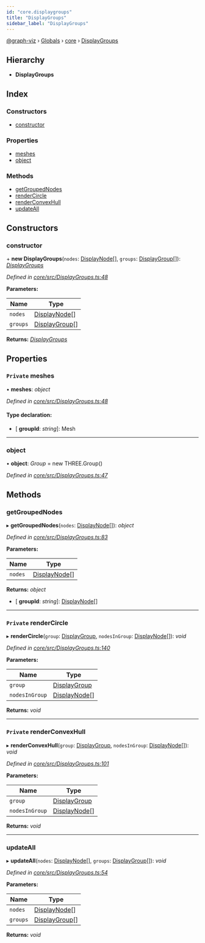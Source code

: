 ```yaml
---
id: "core.displaygroups"
title: "DisplayGroups"
sidebar_label: "DisplayGroups"
---
```


[@graph-viz](../index.md) › [Globals](../globals.md) › [core](../modules/core.md) › [DisplayGroups](core.displaygroups.md)

## Hierarchy

* **DisplayGroups**

## Index

### Constructors

* [constructor](core.displaygroups.md#constructor)

### Properties

* [meshes](core.displaygroups.md#private-meshes)
* [object](core.displaygroups.md#object)

### Methods

* [getGroupedNodes](core.displaygroups.md#getgroupednodes)
* [renderCircle](core.displaygroups.md#private-rendercircle)
* [renderConvexHull](core.displaygroups.md#private-renderconvexhull)
* [updateAll](core.displaygroups.md#updateall)

## Constructors

###  constructor

\+ **new DisplayGroups**(`nodes`: [DisplayNode](../interfaces/core.displaynode.md)[], `groups`: [DisplayGroup](../interfaces/core.displaygroup.md)[]): *[DisplayGroups](core.displaygroups.md)*

*Defined in [core/src/DisplayGroups.ts:48](https://github.com/uplevel-technology/graph-viz/blob/d488454d/packages/core/src/DisplayGroups.ts#L48)*

**Parameters:**

Name | Type |
------ | ------ |
`nodes` | [DisplayNode](../interfaces/core.displaynode.md)[] |
`groups` | [DisplayGroup](../interfaces/core.displaygroup.md)[] |

**Returns:** *[DisplayGroups](core.displaygroups.md)*

## Properties

### `Private` meshes

• **meshes**: *object*

*Defined in [core/src/DisplayGroups.ts:48](https://github.com/uplevel-technology/graph-viz/blob/d488454d/packages/core/src/DisplayGroups.ts#L48)*

#### Type declaration:

* \[ **groupId**: *string*\]: Mesh

___

###  object

• **object**: *Group* =  new THREE.Group()

*Defined in [core/src/DisplayGroups.ts:47](https://github.com/uplevel-technology/graph-viz/blob/d488454d/packages/core/src/DisplayGroups.ts#L47)*

## Methods

###  getGroupedNodes

▸ **getGroupedNodes**(`nodes`: [DisplayNode](../interfaces/core.displaynode.md)[]): *object*

*Defined in [core/src/DisplayGroups.ts:83](https://github.com/uplevel-technology/graph-viz/blob/d488454d/packages/core/src/DisplayGroups.ts#L83)*

**Parameters:**

Name | Type |
------ | ------ |
`nodes` | [DisplayNode](../interfaces/core.displaynode.md)[] |

**Returns:** *object*

* \[ **groupId**: *string*\]: [DisplayNode](../interfaces/core.displaynode.md)[]

___

### `Private` renderCircle

▸ **renderCircle**(`group`: [DisplayGroup](../interfaces/core.displaygroup.md), `nodesInGroup`: [DisplayNode](../interfaces/core.displaynode.md)[]): *void*

*Defined in [core/src/DisplayGroups.ts:140](https://github.com/uplevel-technology/graph-viz/blob/d488454d/packages/core/src/DisplayGroups.ts#L140)*

**Parameters:**

Name | Type |
------ | ------ |
`group` | [DisplayGroup](../interfaces/core.displaygroup.md) |
`nodesInGroup` | [DisplayNode](../interfaces/core.displaynode.md)[] |

**Returns:** *void*

___

### `Private` renderConvexHull

▸ **renderConvexHull**(`group`: [DisplayGroup](../interfaces/core.displaygroup.md), `nodesInGroup`: [DisplayNode](../interfaces/core.displaynode.md)[]): *void*

*Defined in [core/src/DisplayGroups.ts:101](https://github.com/uplevel-technology/graph-viz/blob/d488454d/packages/core/src/DisplayGroups.ts#L101)*

**Parameters:**

Name | Type |
------ | ------ |
`group` | [DisplayGroup](../interfaces/core.displaygroup.md) |
`nodesInGroup` | [DisplayNode](../interfaces/core.displaynode.md)[] |

**Returns:** *void*

___

###  updateAll

▸ **updateAll**(`nodes`: [DisplayNode](../interfaces/core.displaynode.md)[], `groups`: [DisplayGroup](../interfaces/core.displaygroup.md)[]): *void*

*Defined in [core/src/DisplayGroups.ts:54](https://github.com/uplevel-technology/graph-viz/blob/d488454d/packages/core/src/DisplayGroups.ts#L54)*

**Parameters:**

Name | Type |
------ | ------ |
`nodes` | [DisplayNode](../interfaces/core.displaynode.md)[] |
`groups` | [DisplayGroup](../interfaces/core.displaygroup.md)[] |

**Returns:** *void*
